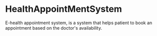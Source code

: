 # HealthAppointMentSystem
E-health appointment system, is a system that helps patient to book an appointment based on the doctor's availability. 
